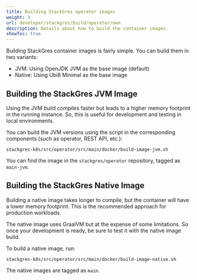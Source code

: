 ```yaml
---
title: Building StackGres operator images
weight: 3
url: developer/stackgres/build/operator/own
description: Details about how to build the container images.
showToc: true
---
```


Building StackGres container images is fairly simple.
You can build them in two variants:

 * JVM: Using OpenJDK JVM as the base image (default)
 * Native: Using Ubi8 Minimal as the base image

## Building the StackGres JVM Image

Using the JVM build compiles faster but leads to a higher memory footprint in the running instance. So, this is useful for development and testing in local environments.

You can build the JVM versions using the script in the corresponding components (such as operator, REST API, etc.):

```
stackgres-k8s/src/operator/src/main/docker/build-image-jvm.sh
```

You can find the image in the `stackgres/operator` repository, tagged as `main-jvm`.

## Building the StackGres Native Image

Building a native image takes longer to compile, but the container will have a lower memory footprint.
This is the recommended approach for production workloads.

The native image uses GraalVM but at the expense of some limitations.
So once your development is ready, be sure to test it with the native image build.

To build a native image, run:

```
stackgres-k8s/src/operator/src/main/docker/build-image-native.sh
```

The native images are tagged as `main`.
